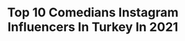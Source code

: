 ---
title: Top 10 Comedians Instagram Influencers In Turkey In 2021
description: >-
  Find top comedians Instagram influencers in Turkey in 2021. Most popular hashtags: #evdekal #sketch #comedia #komedi.
platform: Instagram
hits: 10
text_top: Identify the top-rated Instagram influencers on inBeat.
text_bottom: inBeat aggregates 10 Instagram influencers like this in Turkey for you to collaborate.
profiles:
  - username: "leslikaravil"
    fullname: >-
      Lesli Karavil
    bio: >-
      Actress.Comedian.Director.Breathwork therapist @bizbizenefes Menajer:@tulin_berk
    location: "Turkey"
    followers: 6503
    engagement: 689
    commentsToLikes: 0.057534
    id: ck0vymbxr4pgo0i19ketrq96w
    verified: false
    hashtags: "#turkishwomanstandupcomedian, #womenpower, #standupcomedian, #standupcomedy"
  - username: "gamzeilefelix"
    fullname: >-
      Gamze ile Felix
    bio: >-
      Gamze Aral 👧🏻 Full time Dog Trainer --> @aralgamze Felix 🐺 Full time Comedian Istanbul/TURKEY #felix #felixvideo #kovalamakolla #gamzeilefelix 👧🏻🐺
    location: "Turkey"
    followers: 18275
    engagement: 386
    commentsToLikes: 0.038975
    id: ck9wd00u1dfkl0j78elqmme9j
    verified: false
    hashtags: "#gamzeilefelix, #zoe, #felix, #felixvideo"
  - username: "sahangokbakar"
    fullname: >-
      Şahan Gökbakar
    bio: >-
      Comedian/Producer Çamaşırhane Film Krizantem sokak no:17 Levent / İstanbul
    location: "Turkey"
    followers: 3192182
    engagement: 189
    commentsToLikes: 0.014826
    id: ck0w40ygew8ww0i19mtblrzsp
    verified: true
    hashtags: "#sourdough, #evdekalt, #coronavirus, #avm"
  - username: "gulsebir"
    fullname: >-
      Gülse Birsel Official
    bio: >-
      Screenwriter&comedian
    location: "Turkey"
    followers: 3454028
    engagement: 343
    commentsToLikes: 0.009847
    id: ck0w6v87laff40i19waznsp0w
    verified: true
    hashtags: "#tanerbirsel, #alt, #covidoscope, #supradynchallenge"
  - username: "semraa_art"
    fullname: >-
      Karakalem portre🇹🇷
    bio: >-
      Sadece sanat 👩🏻‍🎨 🎨 🖊 🖼 Sipariş alıyorum
    location: "Turkey"
    followers: 4508
    engagement: 2606
    commentsToLikes: 0.159155
    id: ckaou7bodz4cu0i78pifjygrd
    verified: false
    hashtags: "#instagram, #artistsoninstagram, #black, #followforfollowback"
  - username: "berkulusoyyyy"
    fullname: >-
      Berk ULUSOY | Oyuncu
    bio: >-
      💙🐼PANDALANDINIZ🐼💙 🌈Likee:ULUSOY(196K) 🌏Ankara Yeni Sahne🎭 ( @officialays ) 🎬#oyuncu
    location: "Turkey"
    followers: 23307
    engagement: 418
    commentsToLikes: 0.195127
    id: ck9hcbn08knlw0j788rwrv6fn
    verified: false
    hashtags: "#likee, #kesfet, #likeeapp, #comedyclub"
  - username: "prabi_baskar"
    fullname: >-
      Prabi Baskar
    bio: >-
      Pluviophile It doesn't matter how you start. Finish it Like DHONI Qatar🇶🇦 | Kozhikode 🇮🇳 optometrist👀👨🏻‍⚕️ june 27🎂
    location: "Turkey"
    followers: 11958
    engagement: 3052
    commentsToLikes: 0.029058
    id: ck8werydceivf0j780y1z7rnv
    verified: false
    hashtags: "#photoshoot, #kozhikode, #photooftheday, #throwback"
  - username: "jbcyayincilik"
    fullname: >-
      Jbc Yayıncılık
    bio: >-
      Türkiye'nin En Kahraman Yayınevi Batman - Deadpool - Hellboy - Harley Quinn - Suicide Squad - The Witcher - Umbrella Academy #jbcyayincilik
    location: "Turkey"
    followers: 16712
    engagement: 709
    commentsToLikes: 0.072422
    id: ck5c892rd908i0i11mlvd60a4
    verified: false
    hashtags: "#harleen, #dccomics, #evdekal, #batman"
  - username: "sanatsokakta.official"
    fullname: >-
      Emre Balım
    bio: >-
      
    location: "Turkey"
    followers: 20928
    engagement: 607
    commentsToLikes: 0.036481
    id: ck8wfine6frlr0j78j09prrjz
    verified: false
    hashtags: "#livingstatues, #instavideo, #sokaksanat, #comedia"
  - username: "jalecftcii"
    fullname: >-
      Jale Çiftçi
    bio: >-
      NKÜ🎓
    location: "Turkey"
    followers: 15984
    engagement: 210
    commentsToLikes: 0.007378
    id: ck14io7aagdta0i19y4a0akl2
    verified: false
    hashtags: "#senanlatkaradeniz, #afilia, #sevgilim, #motivasyon"
---